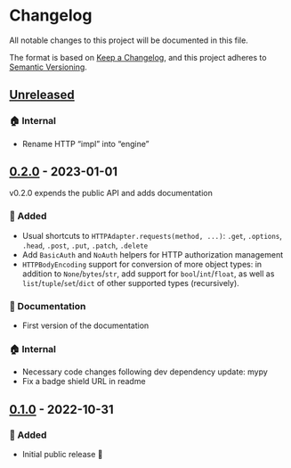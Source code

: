 # Changelog

All notable changes to this project will be documented in this file.

The format is based on [Keep a Changelog](https://keepachangelog.com/), and this project
adheres to [Semantic Versioning](https://semver.org/).

## [Unreleased]

[unreleased]: https://github.com/rogdham/sdkite/compare/v0.2.0...HEAD

### :house: Internal

- Rename HTTP “impl” into “engine”

## [0.2.0] - 2023-01-01

[0.2.0]: https://github.com/rogdham/sdkite/compare/v0.1.0...v0.2.0

v0.2.0 expends the public API and adds documentation

### :rocket: Added

- Usual shortcuts to `HTTPAdapter.requests(method, ...)`: `.get`, `.options`, `.head`,
  `.post`, `.put`, `.patch`, `.delete`
- Add `BasicAuth` and `NoAuth` helpers for HTTP authorization management
- `HTTPBodyEncoding` support for conversion of more object types: in addition to
  `None`/`bytes`/`str`, add support for `bool`/`int`/`float`, as well as
  `list`/`tuple`/`set`/`dict` of other supported types (recursively).

### :memo: Documentation

- First version of the documentation

### :house: Internal

- Necessary code changes following dev dependency update: mypy
- Fix a badge shield URL in readme

## [0.1.0] - 2022-10-31

[0.1.0]: https://github.com/rogdham/sdkite/releases/tag/v0.1.0

### :rocket: Added

- Initial public release :tada:
